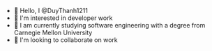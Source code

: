 - 👋 Hello, I @DuyThanh1211
- 👀 I'm interested in developer work
- 🌱 I am currently studying software engineering with a degree from Carnegie Mellon University
- 💞️ I'm looking to collaborate on work

<!---
DuyThanh1211/DuyThanh1211 is a ✨ special ✨ repository because its `README.md` (this file) appears on your GitHub profile.
You can click the Preview link to take a look at your changes.
--->
